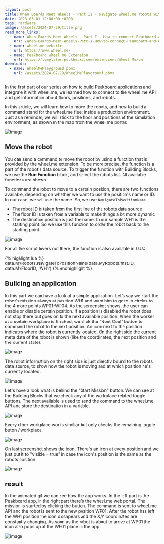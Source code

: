 ```yaml
---
layout: post
title: When Boards Meet Wheels - Part II - Navigate wheel.me robots with Peaboard 
date: 2023-03-01 12:00:00 +0200
tags: hardware
image: /assets/2024-07-29/title.png
read_more_links:
  - name: When Boards Meet Wheels - Part I - How to connect Peakboard and wheel.me robots
    url: /When-Boards-Meet-Wheels-Part-I-How-to-connect-Peakboard-and-wheel.me-robots.html
  - name: wheel.me website
    url: https://www.wheel.me/
  - name: Peakboard wheel.me Extension
    url: https://templates.peakboard.com/extensions/Wheel-Me/en
downloads:
  - name: WheelMePlayground.pbmx
    url: /assets/2024-07-29/WheelMePlayground.pbmx
---
```

In the [first part](/When-Boards-Meet-Wheels-Part-I-How-to-connect-Peakboard-and-wheel.me-robots.html) of our series on how to build Peakboard applications and integrate it with wheel.me, we learned how to connect to the wheel.me API and get information about floors, positions, and robots.

In this article, we will learn how to move the robots, and how to build a command stand for the wheel.me fleet inside a production environment.
Just as a reminder, we will stick to the floor and positions of the simulation environment, as shown in the map from the wheel.me portal:

![image](/assets/2024-07-29/010.png)

## Move the robot

You can send a command to move the robot by using a function that is provided by the wheel.me extension. To be more precise, the function is a part of the robot's data source. To trigger the function with Building Blocks, we use the **Run Function** block, and select the robots list. All available functions are shown.

To command the robot to move to a certain position, there are two functions available, depending on whether we want to use the position's name or ID. In our case, we will use the name. So, we use `NavigateToPositionName`.

* The robot ID is taken from the first line of the robots data source
* The floor ID is taken from a variable to make things a bit more dynamic
* The destination position is just the name. In our sample WH1 is the starting point. So we use this function to order the robot back to the starting point.

![image](/assets/2024-07-29/020.png)

For all the script lovers out there, the function is also available in LUA:

{% highlight lua %}
data.MyRobots.NavigateToPositionName(data.MyRobots.first.ID, data.MyFloorID, 'WH1')
{% endhighlight %}

## Building an application

In this part we can have a look at a simple application. Let's say we start the robot's mission always at position WH1 and want him to go to in circles to the 4 more points WP01-WP04. As the screenshot shows, the user can enable or disable certain position. If a position is disabled the robot does not stop there but goes on to the next available position. When the worker at a certain workplace is finished, we click the "Next Goal" button to command the robot to the next position.
An icon next to the position indicates where the robot is currently located. On the right side the current meta data of the robot is shown (like the coordinates, the next position and the current state).

![image](/assets/2024-07-29/030.png)

The robot information on the right side is just directly bound to the robots data source, to show how the robot is moving and at which position he's currently located.

![image](/assets/2024-07-29/040.png)

Let's have a look what is behind the "Start Mission" button. We can see at the Building Blocks that we check any of the workplace related toggle buttons. The next available is used to send the command to the wheel.me API and store the destination in a variable.

![image](/assets/2024-07-29/050.png)

Every other workplace works similiar but only checks the remaining toggle buton / workplace.

![image](/assets/2024-07-29/060.png)

On last screenshot shows the icon. There's an icon at every position and we just put it to "visible = true" in case the icon's position is the same as the robots position.

![image](/assets/2024-07-29/070.png)

## result

In the animated gif we can see how the app works. In the left part is the Peakboard app, in the right part there's the wheel.me web portal. The mission is started by clicking the button. The command is sent to wheel.me API and the robot is sent to the new position WP01. After the robot has left the WH1 position the icon dissapears and the X/Y coordinates are constantly changing. As soon as the robot is about to arrive at WP01 the icon also pops up at the WP01 place in the app.

![image](/assets/2024-07-29/result.gif)

